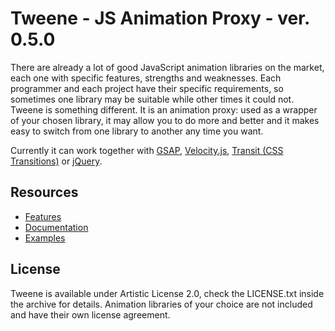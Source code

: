 
# Tweene - JS Animation Proxy - ver. 0.5.0

There are already a lot of good JavaScript animation libraries on the market, each one with specific features, strengths and weaknesses. 
Each programmer and each project have their specific requirements, so sometimes one library may be suitable while other times it could not. 
Tweene is something different. It is an animation proxy: used as a wrapper of your chosen library, it may allow you to do more and better 
and it makes easy to switch from one library to another any time you want. 

Currently it can work together with [GSAP](http://www.greensock.com/gsap-js/), [Velocity.js](http://julian.com/research/velocity/), 
[Transit (CSS Transitions)](http://ricostacruz.com/jquery.transit/) or [jQuery](http://jquery.com).

## Resources
- [Features](http://tweene.com/#features)
- [Documentation](http://tweene.com/docs)
- [Examples](http://tweene.com/#examples)


## License

Tweene is available under Artistic License 2.0, check the LICENSE.txt inside the archive for details.
Animation libraries of your choice are not included and have their own license agreement. 

